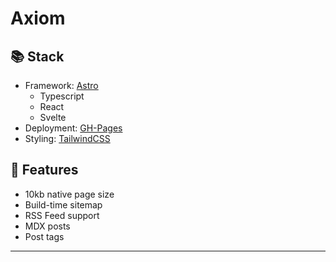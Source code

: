 # Axiom

## 📚 Stack

- Framework: [Astro](https://astro.build/)
  - Typescript
  - React
  - Svelte
- Deployment: [GH-Pages](https://pages.github.com/)
- Styling: [TailwindCSS](https://tailwindcss.com/)

## 📃 Features

- 10kb native page size
- Build-time sitemap
- RSS Feed support
- MDX posts
- Post tags

---
